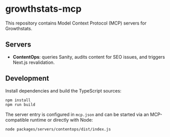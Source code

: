 # growthstats-mcp

This repository contains Model Context Protocol (MCP) servers for Growthstats.

## Servers

- **ContentOps**: queries Sanity, audits content for SEO issues, and triggers Next.js revalidation.

## Development

Install dependencies and build the TypeScript sources:

```bash
npm install
npm run build
```

The server entry is configured in `mcp.json` and can be started via an MCP-compatible runtime or directly with Node:

```bash
node packages/servers/contentops/dist/index.js
```
